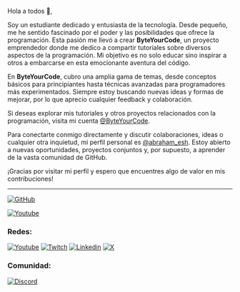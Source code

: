 Hola a todos 👋,

Soy un estudiante dedicado y entusiasta de la tecnología. Desde pequeño, me he sentido fascinado por el poder y las posibilidades que ofrece la programación. Esta pasión me llevó a crear **ByteYourCode**, un proyecto emprendedor donde me dedico a compartir tutoriales sobre diversos aspectos de la programación. Mi objetivo es no solo educar sino inspirar a otros a embarcarse en esta emocionante aventura del código.

En **ByteYourCode**, cubro una amplia gama de temas, desde conceptos básicos para principiantes hasta técnicas avanzadas para programadores más experimentados. Siempre estoy buscando nuevas ideas y formas de mejorar, por lo que aprecio cualquier feedback y colaboración.

Si deseas explorar mis tutoriales y otros proyectos relacionados con la programación, visita mi cuenta [@ByteYourCode](https://github.com/ByteYourCode). 

Para conectarte conmigo directamente y discutir colaboraciones, ideas o cualquier otra inquietud, mi perfil personal es [@abraham_esh]([https://github.com/abraham_esh](https://www.linkedin.com/in/abraham-esh/)). Estoy abierto a nuevas oportunidades, proyectos conjuntos y, por supuesto, a aprender de la vasta comunidad de GitHub.

¡Gracias por visitar mi perfil y espero que encuentres algo de valor en mis contribuciones!

---
[![GitHub](https://img.shields.io/badge/GitHub-Mi_perfil-5B47ED?style=for-the-badge&logo=github&logoColor=white&labelColor=101010)](https://github.com/A-esh)

[![Youtube](https://img.shields.io/badge/Youtube_Programación-Byte_Your_Code-FF0000?style=for-the-badge&logo=youtube&logoColor=white&labelColor=101010)](https://www.youtube.com/channel/UCSki3rWVSXcFRTKYY9F0wjQ)

### Redes:
[![Youtube](https://img.shields.io/badge/Youtube_Personal-abraham_esh-FF0000?style=for-the-badge&logo=youtube&logoColor=white&labelColor=101010)](https://www.youtube.com/channel/UCSH1XcdzydJAUu388EhaQwA) [![Twitch](https://img.shields.io/badge/Twitch-Directos-9146FF?style=for-the-badge&logo=twitch&logoColor=white&labelColor=101010)](https://twitch.com/abraham_esh) [![Linkedin](https://img.shields.io/badge/Linkedin-Perfil_Profesional-2867B2?style=for-the-badge&logo=linkedin&logoColor=white&labelColor=101010)](https://www.linkedin.com/in/abraham-esh/) [![X](https://img.shields.io/badge/Twitter-X-000000?style=for-the-badge&logo=x&logoColor=white&labelColor=101010)](https://twitter.com/abraham_esh)

### Comunidad:
[![Discord](https://img.shields.io/badge/Discord-Canal_de_la_comunidad-5865F2?style=for-the-badge&logo=discord&logoColor=white&labelColor=101010)](https://discord.gg/eh7BFDB)

<!---
A-esh/A-esh is a ✨ special ✨ repository because its `README.md` (this file) appears on your GitHub profile.
You can click the Preview link to take a look at your changes.
--->
